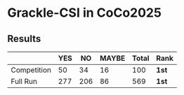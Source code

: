 # Grackle-CSI in CoCo2025

## Results

|             | YES | NO | MAYBE | Total | Rank |
|-------------|-----|----|-------| ------|------|
| Competition | 50  | 34 | 16    | 100   | **1st** |
| Full Run    | 277 | 206| 86    | 569   | **1st** |
